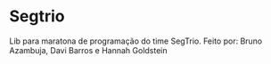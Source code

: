 # Segtrio
Lib para maratona de programação do time SegTrio.
Feito por: Bruno Azambuja, Davi Barros e Hannah Goldstein
